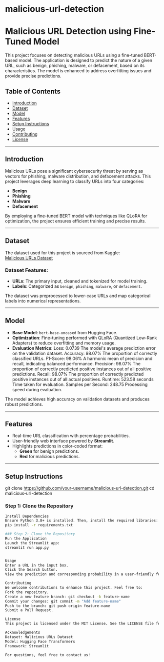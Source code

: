 # malicious-url-detection

# Malicious URL Detection using Fine-Tuned Model 

This project focuses on detecting malicious URLs using a fine-tuned BERT-based model. The application is designed to predict the nature of a given URL, such as benign, phishing, malware, or defacement, based on its characteristics. The model is enhanced to address overfitting issues and provide precise predictions.

## Table of Contents
- [Introduction](#introduction)
- [Dataset](#dataset)
- [Model](#model)
- [Features](#features)
- [Setup Instructions](#setup-instructions)
- [Usage](#usage)
- [Contributing](#contributing)
- [License](#license)

---

## Introduction
Malicious URLs pose a significant cybersecurity threat by serving as vectors for phishing, malware distribution, and defacement attacks. This project leverages deep learning to classify URLs into four categories:
- **Benign**
- **Phishing**
- **Malware**
- **Defacement**

By employing a fine-tuned BERT model with techniques like QLoRA for optimization, the project ensures efficient training and precise results.

---

## Dataset
The dataset used for this project is sourced from Kaggle:  
[Malicious URLs Dataset](https://www.kaggle.com/datasets/sid321axn/malicious-urls-dataset)

### Dataset Features:
- **URLs**: The primary input, cleaned and tokenized for model training.
- **Labels**: Categorized as `benign`, `phishing`, `malware`, or `defacement`.

The dataset was preprocessed to lower-case URLs and map categorical labels into numerical representations.

---

## Model
- **Base Model**: `bert-base-uncased` from Hugging Face.
- **Optimization**: Fine-tuning performed with QLoRA (Quantized Low-Rank Adapters) to reduce overfitting and memory usage.
- **Evaluation Metrics**:
Loss: 0.0739
The model's average prediction error on the validation dataset.
Accuracy: 98.07%
The proportion of correctly classified URLs.
F1-Score: 98.06%
A harmonic mean of precision and recall, indicating balanced performance.
Precision: 98.07%
The proportion of correctly predicted positive instances out of all positive predictions.
Recall: 98.07%
The proportion of correctly predicted positive instances out of all actual positives.
Runtime: 523.58 seconds
Time taken for evaluation.
Samples per Second: 248.75
Processing speed during evaluation.

The model achieves high accuracy on validation datasets and produces robust predictions.

---

## Features
- Real-time URL classification with percentage probabilities.
- User-friendly web interface powered by **Streamlit**.
- Highlights predictions in color-coded format:
  - **Green** for benign predictions.
  - **Red** for malicious predictions.

---

## Setup Instructions

git clone https://github.com/your-username/malicious-url-detection.git
cd malicious-url-detection

### Step 1: Clone the Repository
```bash
Install Dependencies
Ensure Python 3.8+ is installed. Then, install the required libraries:
pip install -r requirements.txt

### Step 2: Clone the Repository
Run the Application
Launch the Streamlit app:
streamlit run app.py


Usage
Enter a URL in the input box.
Click the Search button.
View the prediction and corresponding probability in a user-friendly format.

Contributing
We welcome contributions to enhance this project. Feel free to:
Fork the repository.
Create a new feature branch: git checkout -b feature-name
Commit your changes: git commit -m "Add feature-name"
Push to the branch: git push origin feature-name
Submit a Pull Request.

License
This project is licensed under the MIT License. See the LICENSE file for details.

Acknowledgements
Dataset: Malicious URLs Dataset
Model: Hugging Face Transformers
Framework: Streamlit

For questions, feel free to contact us!
